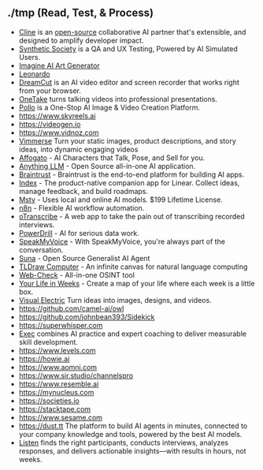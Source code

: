 ## ./tmp (Read, Test, & Process)

- [Cline](https://cline.bot) is an [open-source](https://github.com/cline/cline) collaborative AI partner that's extensible, and designed to amplify developer impact.
- [Synthetic Society](https://syntheticsociety.ai) is a QA and UX Testing, Powered by AI Simulated Users.
- [Imagine AI Art Generator](https://www.imagine.art)
- [Leonardo](https://leonardo.ai)
- [DreamCut](https://dreamcut.ai/) is an AI video editor and screen recorder that works right from your browser.
- [OneTake](https://www.onetake.ai) turns talking videos into professional presentations.
- [Pollo](https://pollo.ai) is a One-Stop AI Image & Video Creation Platform.
- https://www.skyreels.ai
- https://videogen.io
- https://www.vidnoz.com
- [Vimmerse](https://www.vimmerse.net) Turn your static images, product descriptions, and story ideas, into dynamic engaging videos
- [Affogato](https://affogato.ai) - AI Characters that Talk, Pose, and Sell for you.
- [Anything LLM](https://anythingllm.com) - Open Source all-in-one AI application.
- [Braintrust](https://www.braintrust.dev) - Braintrust is the end-to-end platform for building AI apps.
- [Index](https://index.inc) - The product-native companion app for Linear. Collect ideas, manage feedback, and build roadmaps.
- [Msty](https://msty.app) - Uses local and online AI models. $199 Lifetime License.
- [n8n](https://n8n.io) - Flexible AI workflow automation.
- [oTranscribe](https://otranscribe.com) - A web app to take the pain out of transcribing recorded interviews.
- [PowerDrill](https://powerdrill.ai) - AI for serious data work.
- [SpeakMyVoice](https://speakmyvoice.com) - With SpeakMyVoice, you're always part of the conversation.
- [Suna](https://www.suna.so) - Open Source Generalist AI Agent
- [TLDraw Computer](https://computer.tldraw.com) - An infinite canvas for natural language computing
- [Web-Check](https://web-check.as93.net/) - All-in-one OSINT tool
- [Your Life in Weeks](https://lifeweeks.app) - Create a map of your life where each week is a little box.
- [Visual Electric](https://visualelectric.com) Turn ideas into images, designs, and videos.
- https://github.com/camel-ai/owl
- https://github.com/johnbean393/Sidekick
- https://superwhisper.com
- [Exec](https://www.exec.com) combines AI practice and expert coaching to deliver measurable skill development.
- https://www.levels.com
- https://howie.ai
- https://www.aomni.com
- https://www.sir.studio/channelspro
- https://www.resemble.ai
- https://mynucleus.com
- https://societies.io
- https://stacktape.com
- https://www.sesame.com
- https://dust.tt The platform to build AI agents in minutes, connected to your company knowledge and tools,
powered by the best AI models.
- [Listen](https://listenlabs.ai) finds the right participants, conducts interviews, analyzes responses, and delivers actionable insights—with results in hours, not weeks.